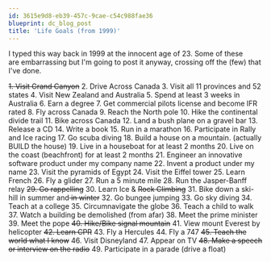 ```yaml
---
id: 3615e9d8-eb39-457c-9cae-c54c988fae36
blueprint: dc_blog_post
title: 'Life Goals (from 1999)'
---
```

I typed this way back in 1999 at the innocent age of 23. Some of these are embarrassing but I'm going to post it anyway, crossing off the (few) that I've done.

<del>1. Visit Grand Canyon</del>
2. Drive Across Canada
3. Visit all 11 provinces and 52 states
4. Visit New Zealand and Australia
5. Spend at least 3 weeks in Australia
6. Earn a degree
7. Get commercial pilots license and become IFR rated
8. Fly across Canada
9. Reach the North pole
10. Hike the continental divide trail
11. Bike across Canada
12. Land a bush plane on a gravel bar
13. Release a CD
14. Write a book
15. Run in a marathon
16. Participate in Rally and Ice racing
17. Go scuba diving
18. Build a house on a mountain. (actually BUILD the house)
19. Live in a houseboat for at least 2 months
20. Live on the coast (beachfront) for at least 2 months
21. Engineer an innovative software product under my company name
22. Invent a product under my name
23. Visit the pyramids of Egypt
24. Visit the Eiffel tower
25. Learn French
26. Fly a glider
27. Run a 5 minute mile
28. Run the Jasper-Banff relay
<del>29. Go rappelling</del>
30. Learn Ice &amp; <del>Rock Climbing</del>
31. Bike down a ski-hill in summer and<del> in winter</del>
32. Go bungee jumping
33. Go sky diving
34. Teach at a college
35. Circumnavigate the globe
36. Teach a child to walk
37. Watch a building be demolished (from afar)
38. Meet the prime minister
39. Meet the pope
<del>40. Hike/Bike signal mountain</del>
41. View mount Everest by helicopter
<del>42. Learn CPR</del>
43. Fly a Hercules
44. Fly a 747
<del>45. Teach the world what I know</del>
46. Visit Disneyland
47. Appear on TV
<del>48. Make a speech or interview on the radio</del>
49. Participate in a parade (drive a float)